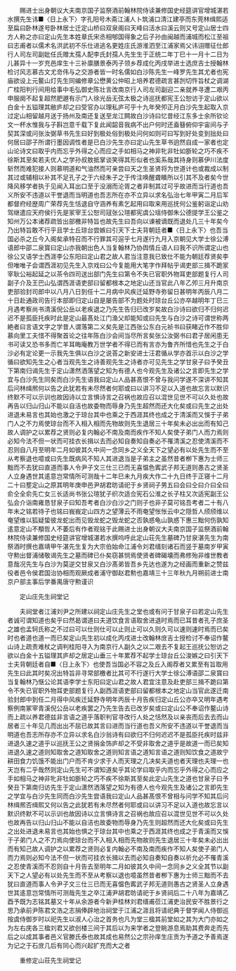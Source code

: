 <!-- { "loadSidebar": true } -->
　　赐进士出身朝议大夫南京国子监祭酒前翰林院侍读兼修国史经筵讲官增城湛若水撰先生讳■〈日上永下〉字孔阳号木斋江浦人卜筑浦口清江建亭而东莞林缉熙适至扁曰卧林遂号卧林居士迁定山桥曰双泉阁曰天峰曰活水曰溪云则又号定山居士四方人称之亦曰定山先生本姓章氏宋丞相郇国得象之后子孙由闽越而浦城而松江至祖曰志甫者以儒术名洪武初不乐仕进逃名更姓庄氏游淮泗至江浦家焉父讳诩赠征仕郎行人司左司副妣任氏赠太孺人配李氏封孺人先生生于正统二年丁巳十一月十二日为儿甚异十一岁充邑庠生十三补廪膳景泰丙子领乡荐成化丙戌举进士选庶吉士授翰林检讨风志慕古文尤竒伟与之交游者皆一时名儒如白沙陈先生一峰罗先生其尤者也宪庙欲设上元鳌山灯先生同编修章公懋黄公仲昭上培养君德疏言甚剀切忤旨杖之调湖广桂阳判行间用给事中毛弘御史陈壮言改南京行人司左司副迎二亲就养寻遭二艰丙申服阕不起复超然肥遯有示门人徐光岳无弦太极之诗巡抚都宪王公恕访于定山欲以白金十五镒理其敝庐却之曰受官办以理私庐可乎十九年癸夘正月白沙先生起取入京过定山相留越月送于扬州及南还复送至龙江闗故白沙诗曰忆昔经江东多士余所钦论文一杯水惟我与子斟岂意千载下复此闻韶音我病不出户何时还盍簮俯仰宇宙间与子契其深或问张汝弼草书先生曰好到极处俗到极处问何如则可曰写到好处变到拙处曰何居曰邵子所谓行墨因调性者是已白沙先生亦曰定山先生草书逈然自成一家者也定山论诗文曰取乎内而忘乎外得之心而应之手如相马之神非牝非牡如斵轮之巧不疾不徐斯其至矣若夫优人之学孙叔敖抵掌谈笑得其形似者也奚系哉其持身则慕伊川法度斩然而难犯接人则慕明道和气油然而可亲尝曰天之生圣贤将为世道计也或裁成以制其过或辅相以补其不足孔子之于六经朱子之于传注唤醒聋瞶所以引其不及者矣今世降风移学者执于见闻入耳出口至于没溺而沦胥之者非制其过可乎故进而当行道也吾义所安不违道以干誉退而当明道也吾志所在亦不立异以求名弘治七年甲寅二月后军都督府经歴周广荣荐先生恬退自守涵养有素乞起用曰取来用巡抚何公鉴躬诣定山劝驾继遣应天府侯行先是冡宰王公恕司冦张公瑄都宪虞公瑶侍御朱公德提学王公鉴之知州万公本诸荐疏皆出部檄非特旨也故先生曰吾向以谏被谪既而退处几三十年矣今乃出特旨敢不行乎且学士丘琼台尝嫉曰引天下士夫背朝廷者■〈日上永下〉也吾当国必杀之丘今入阁矣承特召而不行罪其可逭乎七月遂行九月入京朝见大学士徐公溥语郎中邵二泉寳曰定山亦我朝出色人当复翰林乃协舆情丘语人曰我不识所谓定山也徐公又语学士西涯李公东阳曰定山君之故人君当注意我已致仕不能为朝廷荐贤矣李但唯唯子会谓西涯初见先生入京戏曰公今复能用大笔字作拜帖乎谒吏部三揖不跪冡宰耿公裕起延之以茶令四司送出部门先生曰第令不失已官职外物耳吏部题复行人司副子介及王巴山弘谓西涯语吏部曰留都根本之地定山还当官此八年乙夘三月升南京吏部验封司郎中以八月八日到任十二月病中风疾迁延野寺弥留日甚明年丙辰八月二十日赴通政司告行本部即归定山自是屡告部不为题处时琼台丘公亦卒越明年丁巳三月遇考察尚书清溪倪公岳以老疾退之乃先生告归已改岁矣故白沙诗曰欲归不归何迟迟不是孤臣托疾时此是定山最髙处江门渔父却能知或曰先生与白沙之诗可谓世称两絶者曰言语文字之学昔人谓落第二义矣先是江西张公东白元祯书曰获睹近作不胜仰慕向里工夫惜不得聚首论之往年陈白沙会间当尽所言矣张公汝弼书曰君子居闲患无书可读又恐书多而亡羊耳晦庵教万世学者不得已而有言亦为鲁齐所惜也先生之于白沙必有定论更一示我先生俱以白沙之说荅之新安进士汪君循从学亦首示以白沙之学循曰欲知先生之心者当观先生之诗善观先生之诗者亦可见先生之学甘泉子曰予癸丑下第南归谒先生于定山潇然洒落望之知为有德人也今观先生及诸公之言即先生之学宜与白沙先生同矣而白沙先生语我曰定山人品甚髙恨不曾与我问学遂不深讲不知其后问林缉熈何以告之此犹若有未尽然者何耶或曰以讲习不足以入道也故忘言以默识终默不可以示训也故因诗以立言惧诗言之召祸也故应召以混世见世不可以久处也故再告以归山归山不能以自洁也故委物而辱身乃先生超然而还大化矣或曰先生之出处进退未易言也其始也激之于琼台其中也乘之于西涯其终也成之于清溪而又悞于子弟门人之不力焉使琼台而不入相入相而先物故则先生退居三十年矣未必出出而有知己故人调护之以累荐之贤则必复内翰必不南及南而疾作不知人矣使子弟门人而力焉则必知今法不但一状而可挂衣长揖以去而必知自奏知自奏必不罹清溪之忍使清溪而不忍则自八月至明年二月如彼其久中间一念同乡之义全天下之望必有以处先生而不至从考察退也噫或曰先生既病风不知人其进退当是子弟主之虽然昔者栁下惠为士师三黜而不去犹曰直道而事人令尹子文三仕三已而无喜愠色寗武子邦无道则愚古之贤圣人立身遇世其逺意岂常情所可测哉十二年巳未九月疾大作二十九日终于正寝十二月二十曰塟定山之原其明年庚申邑尹胡君昉请祀于乡贤祠子男五曰会曰仝曰介曰全曰俞仝全俞先亡女三长适尚书张公瑄犹子织次适佥宪石公淮之长子柱又次适宪副王公弘会介诣南雍恳甘泉子曰知吾考者白沙白沙之门则子也非子莫可铭吾考者二十有八年未之铭若待子也铭曰峩峩定山四方之望薄云不雨奄望怅怅云中之隠哲人颀颀维以奄望维以狐疑蛰彼龙蛇出而见毁龙蛇之毁龙蛇之否孰惑龟山孰惑下惠三黜何伤孰知逺意定山不頺哲人不萎后有作者观铭于此赐进士出身朝议大夫南京国子监祭酒前翰林院侍读兼修国史经筵讲官增城湛若水撰呜呼此定山荘先生墓碑乃甘泉湛先生为南祭酒时撰也嘉靖甲午湛先生复为大宗伯始命江浦令刘君缙刻诸石而竖于墓南岁甲寅守勲出督浦储敬谒先生之墓而碑已仆矣窃甚悯焉使贤者碑碣壊而弗修殆非维世教者意哉况先生与白沙为莫逆交甘泉又白沙髙弟皆吾乡先达也遂为之经画而重新之赞兹役者邑令侯君国治协相而观厥成者浦守御赵君勲也嘉靖三十三年秋九月朔前进士南京户部主事后学番禺唐守勲谨识

　　定山庄先生祠堂记

　　夫祠堂者江浦刘尹之所建以祠定山庄先生之堂也或有问于甘泉子曰若定山先生者诚可谓知道也矣乎曰然曷谓道曰夫道饮食言语取舍进退时焉而已耳昔者孔子庶圣之雄也孟轲氏称之不过曰可以仕则仕可以止则止可以久则久可以速则速时焉而已矣时也者道也道一而已矣定山先生初以成化丙戌进士改翰林庻吉士授检讨不奉诏作鳌山诗上疏责难杖之调判桂阳寻入为南京行人副久之以二艰去不复起王巡抚公恕访之欲以白金十五镒理其庐却之居定山垂三十年累荐不起学士琼台丘公浚嫉之曰引天下士夫背朝廷者自■〈日上永下〉也使吾当国必不容之及丘入阁荐者又累至有旨取用先生曰此其时矣况出特旨非寻常部檄者比其可不行遂行大学士徐公溥语邵二泉寳曰当复翰林乃惬公论其语李学士东阳曰定山君之故人君宜注意及赴吏部三揖不跪曰第令不失已官职外物耳吏部题复行人副西涯语吏部曰留都根本之地定山当官此遂迁南验封郎中到任二月得中风疾迁延野寺明年丙辰十月告疾归定山丘公亦卒又明年遇考察例南冢宰青溪倪公岳以老疾罢之乃先生告去已改岁矣或曰定山公不奉诏作鳌山诗而上疏以养君德兹非言语之道乎落职判官寻改行人处之恬然及以亲丧而后去去而山居者三十年见几而出出不屈已故其言曰进而当行道也吾义所安不违道以干誉退而当明道也吾志所存亦不立异以求名白沙翁诗有曰欲归不归何迟迟不是孤臣托疾时兹非进退久速之道乎以巡抚王公之贤捐金饰庐却之不受非取舍之道乎是故道一而已矣知进退久速之道则知取舍之道知取舍之道则知言语之道知言语之道则知饮食之道故宁耕田食力饥饿不能出门户而不肯少求于人而天理之几决矣夫道也者天理也夫理一也天岂有二乎哉然则定山先生可不谓知道矣乎其论学曰取乎内而忘乎外得之心而应之手如相马之神非牝非牡如斵轮之巧不疾不徐斯其至矣此定山先生之道也甘泉子曰予癸丑下第南归访先生于定山潇然洒落望之知为有德人也今观先生及诸公之言即先生之学宜与白沙先生同而白沙先生尝语我曰定山人品甚髙恨不曾相与问学不知其后问林缉熈否缉熙又何以告之此犹若有未尽然者何耶或曰以讲习不足以入道也故忘言以默识终默不可以示训也故因诗以立言惧诗言之召祸也故应召以混世见世不可以久处也故再告以归山归山不能以自洁也故委物而辱身乃先生则超然而还大化矣或曰先生之出处进退未易言也其始也惧之于琼台其中也乘之于西涯其终也成之于青溪而又悞于子弟门人之不力焉向使琼台而不入相入相而先物故则先生退居三十年矣未必出出而有知己故人调护之以累荐之贤则必复内翰必不南及南而疾作不知人矣使子弟门人而力焉则必知今法不但一状而可挂衣长揖以去而必知自奏知自奏以祈允必不罹青溪之忍使青溪而不忍则自十月告去至明年二月如彼其久中间一念同乡之义全其节以副天下之人望必有以处先生而不至从考察以退也噫虽然昔者栁下惠为士师三黜而不去犹曰直道而事人令尹子文三仕三已而无喜愠色寗武子邦无道则愚古之贤圣人立身遇世其逺意岂常情所可测哉先生之卒江浦尹胡君昉请祀于乡贤祠后二十八年为嘉靖乙酉予既为志铭其墓又十年从余游者今新尹桂林刘君缙甫莅江浦吏治民安不胜景行之思乃承前尹陈君文浩之志捐俸辟地治祠堂于江浦之涯且将请祀典于督学闻人侍御巡按虞侍御岁时以祀先生以淑人心治之首务也凡为堂三楹其前堂如之其为大门亦如之为左右庑各三楹刘君又欲创楼三间于其后以为来学者之登眺游息焉助其费奔走而先后之以成其事者邑义官滕氏泰也故其成也易然公之宗孙庠生庄贡为予道之予善焉遂为记之于石庻几后有同心而兴起扩充而大之者

　　重修定山荘先生祠堂记

